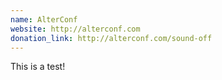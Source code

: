 ```yaml
---
name: AlterConf
website: http://alterconf.com
donation_link: http://alterconf.com/sound-off
---
```


This is a test!
